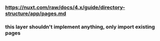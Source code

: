 ### https://nuxt.com/raw/docs/4.x/guide/directory-structure/app/pages.md

### this layer shouldn't implement anything, only import existing pages